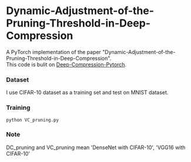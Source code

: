 # Dynamic-Adjustment-of-the-Pruning-Threshold-in-Deep-Compression


A PyTorch implementation of the paper "Dynamic-Adjustment-of-the-Pruning-Threshold-in-Deep-Compression".  
This code is bulit on [Deep-Compression-Pytorch](https://github.com/mightydeveloper/Deep-Compression-PyTorch.git).

### Dataset
I use CIFAR-10 dataset as a training set and test on MNIST dataset.

### Training
```
python VC_pruning.py
``` 

### Note
  DC_pruning and VC_pruning mean 'DenseNet with CIFAR-10', 'VGG16 with CIFAR-10'
